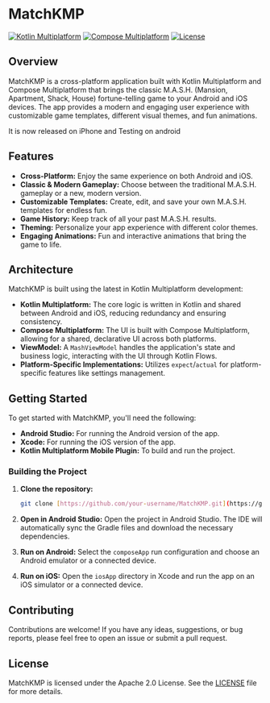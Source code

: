 # MatchKMP

[![Kotlin Multiplatform](https://img.shields.io/badge/Kotlin-Multiplatform-blue.svg?style=flat-square)](https://kotlinlang.org/docs/reference/multiplatform.html)
[![Compose Multiplatform](https://img.shields.io/badge/Compose-Multiplatform-brightgreen.svg?style=flat-square)](https://www.jetbrains.com/compose-multiplatform/)
[![License](https://img.shields.io/badge/License-Apache%202.0-blue.svg)](https://opensource.org/licenses/Apache-2.0)

## Overview

MatchKMP is a cross-platform application built with Kotlin Multiplatform and Compose Multiplatform that brings the classic M.A.S.H. (Mansion, Apartment, Shack, House) fortune-telling game to your Android and iOS devices. The app provides a modern and engaging user experience with customizable game templates, different visual themes, and fun animations.

It is now released on iPhone and Testing on android

## Features

* **Cross-Platform:** Enjoy the same experience on both Android and iOS.
* **Classic & Modern Gameplay:** Choose between the traditional M.A.S.H. gameplay or a new, modern version.
* **Customizable Templates:** Create, edit, and save your own M.A.S.H. templates for endless fun.
* **Game History:** Keep track of all your past M.A.S.H. results.
* **Theming:** Personalize your app experience with different color themes.
* **Engaging Animations:** Fun and interactive animations that bring the game to life.

## Architecture

MatchKMP is built using the latest in Kotlin Multiplatform development:

* **Kotlin Multiplatform:** The core logic is written in Kotlin and shared between Android and iOS, reducing redundancy and ensuring consistency.
* **Compose Multiplatform:** The UI is built with Compose Multiplatform, allowing for a shared, declarative UI across both platforms.
* **ViewModel:** A `MashViewModel` handles the application's state and business logic, interacting with the UI through Kotlin Flows.
* **Platform-Specific Implementations:** Utilizes `expect`/`actual` for platform-specific features like settings management.

## Getting Started

To get started with MatchKMP, you'll need the following:

* **Android Studio:** For running the Android version of the app.
* **Xcode:** For running the iOS version of the app.
* **Kotlin Multiplatform Mobile Plugin:** To build and run the project.

### Building the Project

1.  **Clone the repository:**
    ```bash
    git clone [https://github.com/your-username/MatchKMP.git](https://github.com/your-username/MatchKMP.git)
    ```
2.  **Open in Android Studio:**
    Open the project in Android Studio. The IDE will automatically sync the Gradle files and download the necessary dependencies.

3.  **Run on Android:**
    Select the `composeApp` run configuration and choose an Android emulator or a connected device.

4.  **Run on iOS:**
    Open the `iosApp` directory in Xcode and run the app on an iOS simulator or a connected device.

## Contributing

Contributions are welcome! If you have any ideas, suggestions, or bug reports, please feel free to open an issue or submit a pull request.

## License

MatchKMP is licensed under the Apache 2.0 License. See the [LICENSE](LICENSE) file for more details.
